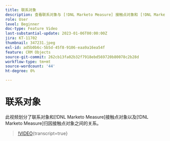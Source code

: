```yaml
---
title: 联系对象
description: 查看联系对象与 [!DNL Marketo Measure] 接触点对象和 [!DNL Marketo Measure] 归因接触点对象之间关系的细分。
role: User
level: Beginner
doc-type: Feature Video
last-substantial-update: 2023-01-06T00:00:00Z
jira: KT-11702
thumbnail: 347231.jpeg
exl-id: ad5b0b6c-5b5d-45f8-9106-eaa9a16ea54f
feature: CRM Objects
source-git-commit: 262cb13fa02b32f7918ebd569720b80078c2b28d
workflow-type: tm+mt
source-wordcount: '44'
ht-degree: 0%

---
```


# 联系对象

此视频划分了联系对象和[!DNL Marketo Measure]接触点对象以及[!DNL Marketo Measure]归因接触点对象之间的关系。

>[!VIDEO](https://video.tv.adobe.com/v/347231/?learn=on){transcript=true}
